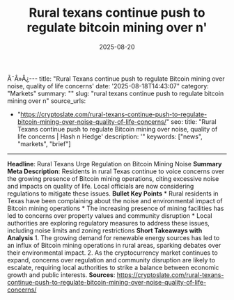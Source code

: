 ﻿---
title: 'Rural texans continue push to regulate bitcoin mining over n'' '
image: /images/posts/rural-texans-continue-push-to-regulate-bitcoin-mining-over-n.jpg
date: '2025-08-20'
slug: rural-texans-continue-push-to-regulate-bitcoin-mining-over-n
---


Ã¯Â»Â¿---
title: "Rural Texans continue push to regulate Bitcoin mining over noise, quality of life concerns'
date: '2025-08-18T14:43:07"
category: "Markets"
summary: ""
slug: "rural texans continue push to regulate bitcoin mining over n"
source_urls:
  - "https://cryptoslate.com/rural-texans-continue-push-to-regulate-bitcoin-mining-over-noise-quality-of-life-concerns/"
seo:
  title: "Rural Texans continue push to regulate Bitcoin mining over noise, quality of life concerns | Hash n Hedge'
  description: '"
  keywords: ["news", "markets", "brief"]
---
**Headline**: Rural Texans Urge Regulation on Bitcoin Mining Noise  **Summary Meta Description**: Residents in rural Texas continue to voice concerns over the growing presence of Bitcoin mining operations, citing excessive noise and impacts on quality of life. Local officials are now considering regulations to mitigate these issues.  **Bullet Key Points**  * Rural residents in Texas have been complaining about the noise and environmental impact of Bitcoin mining operations * The increasing presence of mining facilities has led to concerns over property values and community disruption * Local authorities are exploring regulatory measures to address these issues, including noise limits and zoning restrictions  **Short Takeaways with Analysis**  1. The growing demand for renewable energy sources has led to an influx of Bitcoin mining operations in rural areas, sparking debates over their environmental impact. 2. As the cryptocurrency market continues to expand, concerns over regulation and community disruption are likely to escalate, requiring local authorities to strike a balance between economic growth and public interests.  **Sources**: https://cryptoslate.com/rural-texans-continue-push-to-regulate-bitcoin-mining-over-noise-quality-of-life-concerns/